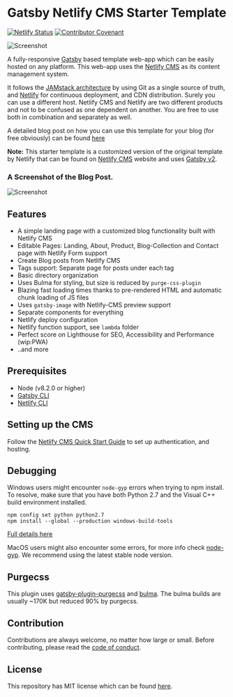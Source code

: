 # Gatsby Netlify CMS Starter Template

[![Netlify Status](https://api.netlify.com/api/v1/badges/b654c94e-08a6-4b79-b443-7837581b1d8d/deploy-status)](https://app.netlify.com/sites/gatsby-starter-netlify-cms-ci/deploys) [![Contributor Covenant](https://img.shields.io/badge/Contributor%20Covenant-2.0-4baaaa.svg)](code_of_conduct.md)

![Screenshot](https://github.com/simarmannsingh/gatsby-netlifycms-starter-template/blob/master/src/img/gatsbyBasedBlog.png)

A fully-responsive [Gatsby](https://www.gatsbyjs.org/) based template web-app which can be easily hosted on any platform. This web-app uses the [Netlify CMS](https://www.netlifycms.org) as its content management system.

It follows the [JAMstack architecture](https://jamstack.org) by using Git as a single source of truth, and [Netlify](https://www.netlify.com) for continuous deployment, and CDN distribution. Surely you can use a different host. Netlify CMS and Netlify are two different products and not to be confused as one dependent on another. You are free to use both in combination and separately as well.

A detailed blog post on how you can use this template for your blog (for free obviously) can be found [here](https://simarmannsingh.com/2021-06-14-make-your-next-blog-using-gatsby-based-template/)

**Note:** This starter template is a customized version of the original template by Netlify that can be found on [Netlify CMS](https://www.netlifycms.org/) website and uses [Gatsby v2](https://www.gatsbyjs.org/blog/2018-09-17-gatsby-v2/).


### A Screenshot of the Blog Post.

![Screenshot](https://github.com/simarmannsingh/gatsby-netlifycms-starter-template/blob/master/src/img/gatsbyBased_blogPost.png)

## Features

- A simple landing page with a customized blog functionality built with Netlify CMS
- Editable Pages: Landing, About, Product, Blog-Collection and Contact page with Netlify Form support
- Create Blog posts from Netlify CMS
- Tags support: Separate page for posts under each tag
- Basic directory organization
- Uses Bulma for styling, but size is reduced by `purge-css-plugin`
- Blazing fast loading times thanks to pre-rendered HTML and automatic chunk loading of JS files
- Uses `gatsby-image` with Netlify-CMS preview support
- Separate components for everything
- Netlify deploy configuration
- Netlify function support, see `lambda` folder
- Perfect score on Lighthouse for SEO, Accessibility and Performance (wip:PWA)
- ..and more

## Prerequisites

- Node (v8.2.0 or higher)
- [Gatsby CLI](https://www.gatsbyjs.org/docs/)
- [Netlify CLI](https://github.com/netlify/cli)

## Setting up the CMS

Follow the [Netlify CMS Quick Start Guide](https://www.netlifycms.org/docs/quick-start/#authentication) to set up authentication, and hosting.

## Debugging

Windows users might encounter `node-gyp` errors when trying to npm install.
To resolve, make sure that you have both Python 2.7 and the Visual C++ build environment installed.

```
npm config set python python2.7
npm install --global --production windows-build-tools
```

[Full details here](https://www.npmjs.com/package/node-gyp 'NPM node-gyp page')

MacOS users might also encounter some errors, for more info check [node-gyp](https://github.com/nodejs/node-gyp). We recommend using the latest stable node version.

## Purgecss

This plugin uses [gatsby-plugin-purgecss](https://www.gatsbyjs.org/packages/gatsby-plugin-purgecss/) and [bulma](https://bulma.io/). The bulma builds are usually ~170K but reduced 90% by purgecss.

## Contribution

Contributions are always welcome, no matter how large or small. Before contributing,
please read the [code of conduct](CODE_OF_CONDUCT.md).


## License

This repository has MIT license which can be found [here](https://github.com/simarmannsingh/gatsby-netlifycms-starter-template/blob/master/LICENSE).